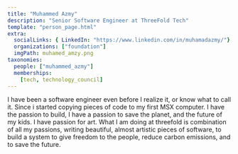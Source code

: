 ```yaml
---
title: "Muhammed Azmy"
description: "Senior Software Engineer at ThreeFold Tech"
template: "person_page.html"
extra:
  socialLinks: { LinkedIn: "https://www.linkedin.com/in/muhamadazmy/"}
  organizations: ["foundation"]
  imgPath: muhamed_amzy.png
taxonomies:
  people: ["muhammed_azmy"]
  memberships:
    [tech, technology_council]
---
```


I have been a software engineer even before I realize it, or know what to call it. Since i started copying pieces of code to my first MSX computer. I have the passion to build, I have a passion to save the planet, and the future of my kids. I have passion for art. What I am doing at threefold is combination of all my passions, writing beautiful, almost artistic pieces of software, to build a system to give freedom to the people, reduce carbon emissions, and to save the future.